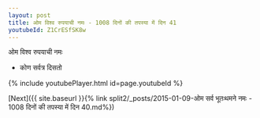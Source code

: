```yaml
---
layout: post
title: ओम विश्व रुपयाची नमः - 1008 दिनों की तपस्या में दिन 41
youtubeId: Z1CrESfSK8w
---
```

 
 
 ओम विश्व रुपयाची नमः  
 
 -  कोण सर्वत्र दिसतो 
 
  
 
  
 
 
 
 
 
 


{% include youtubePlayer.html id=page.youtubeId %}
 
[Next]({{ site.baseurl }}{% link  split2/_posts/2015-01-09-ओम सर्व भूतःथमने नमः - 1008 दिनों की तपस्या में दिन 40.md%})
 
